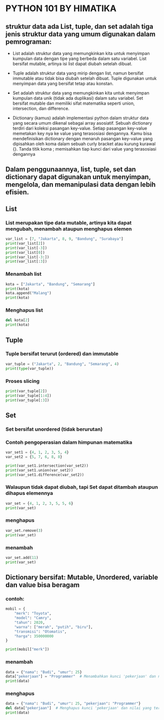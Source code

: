 # PYTHON 101 BY HIMATIKA

## struktur data ada List, tuple, dan set adalah tiga jenis struktur data yang umum digunakan dalam pemrograman:

- List adalah struktur data yang memungkinkan kita untuk menyimpan kumpulan data dengan tipe yang berbeda dalam satu variabel. List bersifat mutable, artinya isi list dapat diubah setelah dibuat.

- Tuple adalah struktur data yang mirip dengan list, namun bersifat immutable atau tidak bisa diubah setelah dibuat. Tuple digunakan untuk menyimpan data yang bersifat tetap atau konstan.

- Set adalah struktur data yang memungkinkan kita untuk menyimpan kumpulan data unik (tidak ada duplikasi) dalam satu variabel. Set bersifat mutable dan memiliki sifat matematika seperti union, intersection, dan difference.

- Dictionary (kamus) adalah implementasi python dalam struktur data yang secara umum dikenal sebagai array asosiatif. Sebuah dictionary terdiri dari koleksi pasangan key-value. Setiap pasangan key-value memetakan key nya ke value yang terasosiasi dengannya. Kamu bisa mendefinisikan dictionary dengan menaruh pasangan key-value yang dipisahkan oleh koma dalam sebuah curly bracket atau kurung kurawal {}. Tanda titik koma ; memisahkan tiap kunci dari value yang terasosiasi dengannya

## Dalam penggunaannya, list, tuple, set dan dictionary dapat digunakan untuk menyimpan, mengelola, dan memanipulasi data dengan lebih efisien.

## List

### List merupakan tipe data mutable, artinya kita dapat mengubah, menambah ataupun menghapus elemen

```python
var_list = [7, "Jakarta", 8, 9, "Bandung", "Surabaya"]
print(var_list[2])
print(var_list[-3])
print(var_list[0])
print(var_list[-3:])
print(var_list[:3])
```

### Menambah list

```python
kota = ["Jakarta", "Bandung", "Semarang"]
print(kota)
kota.append("Malang")
print(kota)
```

### Menghapus list

```python
del kota[2]
print(kota)
```

## Tuple

### Tuple bersifat terurut (ordered) dan immutable

```python
var_tuple = ("Jakarta", 2, "Bandung", "Semarang", 4)
print(type(var_tuple))
```

### Proses slicing

```python
print(var_tuple[2])
print(var_tuple[1:4])
print(var_tuple[:3])
```

## Set

### Set bersifat unordered (tidak berurutan)

### Contoh pengoperasian dalam himpunan matematika

```python
var_set1 = {4, 1, 2, 3, 5, 4}
var_set2 = {5, 7, 6, 8, 8}

print(var_set1.intersection(var_set2))
print(var_set1.union(var_set2))
print(var_set1.difference(var_set2))
```

### Walaupun tidak dapat diubah, tapi Set dapat ditambah ataupun dihapus elemennya

```python
var_set = {4, 1, 2, 3, 5, 5, 6}
print(var_set)
```

### menghapus

```python
var_set.remove(3)
print(var_set)
```

### menambah

```python
var_set.add(11)
print(var_set)
```

## Dictionary bersifat: Mutable, Unordered, variable dan value bisa beragam

### contoh:

```python
mobil = {
    "merk": "Toyota",
    "model": "Camry",
    "tahun": 2020,
    "warna": ["merah", "putih", "biru"],
    "transmisi": "Otomatis",
    "harga": 350000000
}

print(mobil["merk"])
```

### menambah

```python
data = {"nama": "Budi", "umur": 25}
data["pekerjaan"] = "Programmer"  # Menambahkan kunci 'pekerjaan' dan nilai 'Programmer'
print(data)
```


### menghapus

```python
data = {"nama": "Budi", "umur": 25, "pekerjaan": "Programmer"}
del data["pekerjaan"]  # Menghapus kunci 'pekerjaan' dan nilai yang terkait
print(data)
```
